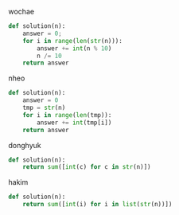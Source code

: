 wochae
```py
def solution(n):
    answer = 0;
    for i in range(len(str(n))):
        answer += int(n % 10)
        n /= 10
    return answer
```
nheo
```py
def solution(n):
    answer = 0
    tmp = str(n)
    for i in range(len(tmp)):
        answer += int(tmp[i])
    return answer
```
donghyuk
```py
def solution(n):
    return sum([int(c) for c in str(n)])
```
hakim
```py
def solution(n):
    return sum([int(i) for i in list(str(n))])
```
